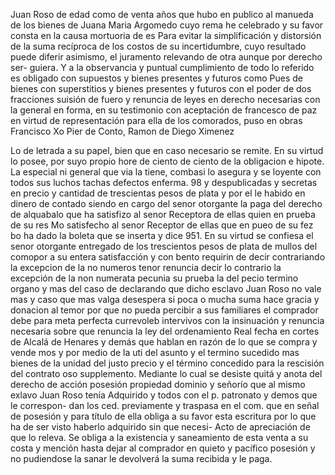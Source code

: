 Juan Roso de edad como de venta años que hubo en publico al manueda de los bienes de Juana Maria Argomedo cuyo rema he celebrado y su favor consta en la causa mortuoria de es
Para evitar la simplificación y distorsión de la suma recíproca de los costos de su incertidumbre, cuyo resultado puede diferir asimismo, el juramento relevando de otra aunque por derecho ser- guiera. Y a la observancia y puntual cumplimiento de todo lo referido es obligado con supuestos y bienes presentes y futuros como
Pues de bienes con superstitios y bienes presentes y futuros con el poder de dos fracciones suisión de fuero y renuncia de leyes en derecho necesarias con la general en forma, en su testimonio con aceptación de francesco de paz en virtud de representación para ella de los comorados, puso en obras
Francisco Xo Pier de Conto, Ramon de Diego Ximenez

Lo de letrada a su papel, bien que en caso necesario se remite. En su virtud lo posee, por suyo propio hore de ciento de ciento de la obligacion e hipote. La especial ni general que via la tiene, combasi lo asegura y se loyente con todos sus luchos tachas defectos enferma.
98 y despublicadas y secretas en precio y cantidad de trescientas pesos de plata y por el le habido en dinero de contado siendo en cargo del senor otorgante la paga del derecho de alquabalo que ha satisfizo al senor Receptora de ellas quien en prueba de su res
Mo satisfecho al senor Receptor de ellas que en pueo de su fez bo ha dado la boleta que se inserta y dice 951. En su virtud se confiesa el senor otorgante entregado de los trescientos pesos de plata de mullos del comopor a su entera satisfacción y con bento requirin de decir contrariando la excepcion de la no numeros
tenor renuncia decir lo contrario la excepción de la non numerata pecunia su prueba la del pecio termino organo y mas del caso de declarando que dicho esclavo Juan Roso no vale mas y caso que mas valga desespera si poca o mucha suma hace gracia y donacion al temor por que no pueda percibir a sus familiares
el comprador debe para meta perfecta currevoleb intervivos con la insinuación y renuncia necesaria sobre que renuncia la ley del ordenamiento Real fecha en cortes de Alcalá de Henares y demás que hablan en razón de lo que se compra y vende mos y por medio de la uti del asunto y el termino sucedido
mas bienes de la unidad del justo precio y el término concedido para la rescisión del contrato oso supplemento. Mediante lo cual se desiste quitá y anota del derecho de acción posesión propiedad dominio y señorío que al mismo exlavo Juan Roso tenía
Adquirido y todos con el p. patronato y demos que le correspon- dan los ced. previamente y traspasa en el com. que en señal de posesión y para título de ella obliga a su favor esta escritura por lo que ha de ser visto haberlo adquirido sin que necesi-
Acto de apreciación de que lo releva. Se obliga a la existencia y saneamiento de esta venta a su costa y mención hasta dejar al comprador en quieto y pacífico posesión y no pudiendose la sanar le devolverá la suma recibida y le paga.